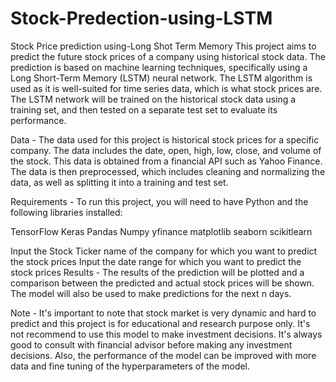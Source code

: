 # Stock-Predection-using-LSTM
Stock Price prediction using-Long Shot Term Memory 
This project aims to predict the future stock prices of a company using historical stock data. The prediction is based on machine learning techniques, specifically using a Long Short-Term Memory (LSTM) neural network. The LSTM algorithm is used as it is well-suited for time series data, which is what stock prices are. The LSTM network will be trained on the historical stock data using a training set, and then tested on a separate test set to evaluate its performance.

Data - 
The data used for this project is historical stock prices for a specific company. The data includes the date, open, high, low, close, and volume of the stock. This data is obtained from a financial API such as Yahoo Finance. The data is then preprocessed, which includes cleaning and normalizing the data, as well as splitting it into a training and test set.

Requirements - 
To run this project, you will need to have Python and the following libraries installed:

TensorFlow
Keras
Pandas
Numpy
yfinance 
matplotlib
seaborn
scikitlearn

Input the Stock Ticker name of the company for which you want to predict the stock prices
Input the date range for which you want to predict the stock prices
Results - 
The results of the prediction will be plotted and a comparison between the predicted and actual stock prices will be shown. The model will also be used to make predictions for the next n days.

Note - 
It's important to note that stock market is very dynamic and hard to predict and this project is for educational and research purpose only. It's not recommend to use this model to make investment decisions. It's always good to consult with financial advisor before making any investment decisions. Also, the performance of the model can be improved with more data and fine tuning of the hyperparameters of the model.
